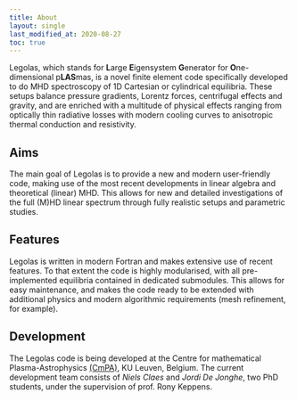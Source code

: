 ```yaml
---
title: About
layout: single
last_modified_at: 2020-08-27
toc: true
---
```


Legolas, which stands for **L**arge **E**igensystem **G**enerator for **O**ne-dimensional p**LAS**mas, 
is a novel finite element code specifically developed to do MHD spectroscopy of 1D Cartesian or cylindrical equilibria.
These setups balance pressure gradients, Lorentz forces, centrifugal effects and gravity, and are enriched with
a multitude of physical effects ranging from optically thin radiative losses with modern cooling curves
to anisotropic thermal conduction and resistivity.

## Aims
The main goal of Legolas is to provide a new and modern user-friendly code, making use of the most recent developments
in linear algebra and theoretical (linear) MHD. This allows for new and detailed investigations of the full (M)HD
linear spectrum through fully realistic setups and parametric studies.

## Features
Legolas is written in modern Fortran and makes extensive use of recent features.
To that extent the code is highly modularised, with all pre-implemented equilibria contained
in dedicated submodules. This allows for easy maintenance, and makes the code ready to be extended with additional
physics and modern algorithmic requirements (mesh refinement, for example).

## Development
The Legolas code is being developed at the Centre for mathematical Plasma-Astrophysics 
[(CmPA)](https://wis.kuleuven.be/CmPA), KU Leuven, Belgium. The current development team consists of _Niels Claes_ and 
_Jordi De Jonghe_, two PhD students, under the supervision of prof. Rony Keppens.
